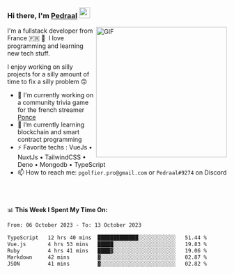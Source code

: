 ### Hi there, I'm <a href="https://pedraal.dev" target="_blank">Pedraal</a> <img src="https://media.giphy.com/media/hvRJCLFzcasrR4ia7z/giphy.gif" width="25px">
<img align="right" alt="GIF" src="https://pedraal.dev/avatar.png" width="300" height="300" />

I'm a fullstack developer from France 🇫🇷 🥖 &nbsp;I love programming and learning new
tech stuff.

I enjoy working on silly projects for a silly amount of time to fix a silly problem 🙃

- 🔭  I'm currently working on a community trivia game for the french streamer <a href="https://twitch.tv/ponce" target="_blank">Ponce</a>
- 🌱 I’m currently learning blockchain and smart contract programming
- ⚡ Favorite techs : VueJs &bull; NuxtJs &bull; TailwindCSS &bull; Deno &bull; Mongodb &bull; TypeScript
- 📫 How to reach me: `pgolfier.pro@gmail.com` or `Pedraal#9274` on Discord

<br>
<br>

📊 **This Week I Spent My Time On:**
<!--START_SECTION:waka-->

```txt
From: 06 October 2023 - To: 13 October 2023

TypeScript   12 hrs 40 mins  █████████████░░░░░░░░░░░░   51.44 %
Vue.js       4 hrs 53 mins   █████░░░░░░░░░░░░░░░░░░░░   19.83 %
Ruby         4 hrs 41 mins   ████▓░░░░░░░░░░░░░░░░░░░░   19.06 %
Markdown     42 mins         ▓░░░░░░░░░░░░░░░░░░░░░░░░   02.87 %
JSON         41 mins         ▓░░░░░░░░░░░░░░░░░░░░░░░░   02.82 %
```

<!--END_SECTION:waka-->
